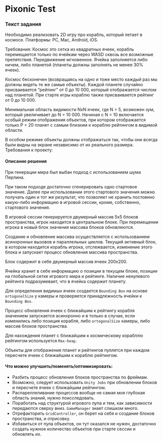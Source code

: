 ﻿# Pixonic Test

### Текст задания

Необходимо реализовать 2D игру про корабль, который летает в космосе. Платформы:
PC, Mac, Android, iOS.

Требования:
Космос это сетка из квадратных ячеек, корабль перемещается только по ячейкам через
WASD сквозь все возможные препятствия. Передвижение мгновенное.
Ячейка заполняется либо ничем, либо планетой (планеты должны заполнять не менее
30% ячеек).

Космос бесконечен (возвращаясь на одно и тоже место каждый раз мы должны видеть те
же самые объекты).
Каждой планете случайно присваивается “рейтинг” от 0 до 10 000, который отображается
числом над планетой. При старте игры кораблю также присваивается рейтинг от 0 до 10
000.

Минимальная область видимости NxN ячеек, где N = 5, возможен зум, который
увеличивает до N = 10 000.
Начиная с N = 10 включается особый режим отображения объектов, при котором
отображается только P = 20 планет с самым близким к кораблю рейтингом в видимой
области.

В особом режиме объекты должны отображаться так, чтобы они всегда были видны на
экране независимо от их реального размера.
Требования к проекту:

#### Описание решения

При генерации мира был выбан подход с использованием шума Перлина.

При таком подходе достаточно сгенерировать одно стартовое значение. Далее при использовании этого стартового
значения можно получать один и тот же результат, что позволяет не хранить постоянно какую-либо информацию
в игровой сессии, кроме, собственно, стартового значения.

В игровой сессии генерируется двумерный массив 5х5 блоков пространства, игрок находится в центральном блоке.
При перемещении игрока в новый блок значения массива блоков обновляются.

Создание и обновление массива осуществляется с использованием асинхронных вызовов и параллельных циклов.
Текущий активный блок, в котором находится корабль игрока, отслежвается, изменение этого блока и запускает
процесс обновления массива пространства.

Блок содержит в себе двумерный массив ячеек 200х200.

Ячейка хранит в себе информацию о позиции в текущем блоке, позиции на глобальной сетке игрового мира и рейтинге.
Наличие ненулевого рейтинга подразумевает, что в ячейка содержит планету.

Для определения видимых ячеек создается `Bounding Box` на основе `ortogonalSize` у камеры и проверяется
принадлежность ячейки к `Bounding Box`.

Процесс обновления ячеек с ближайшим к рейтингу корабля значением запускается асинхронно и в только в случае,
если изменились либо позиция корабля, либо `ortogonalSize` камеры, либо массив блоков пространства.

Для нахождения планет с ближайшим к космическому корабллю рейтингом используется `Max-heap`.

Объекты для отображения планет и рейтингов пуллятся при каждом пересчете ячеек с ближайшим к кораблю рейтингом.

#### Что можно улучшить/поменять/оптимизировать:

* Разбить процесс обновления блоков пространства по фреймам.
* Возможно, следует использовать `Unity Jobs` при обновлении блоков и пересчете ячеек с ближайшим рейтингом.
* Распареллеливание процессов вообще не самая моя глубокая область знаний, нужно поисследовать.
* Поработать над структурой игрового лупа и тем, как зависимости передаются сверху вниз. `GameManager` знает слишком много.
* Отрефакторить `GridController`, он берет на себя и создание блоков пространства, и отрисовку.
* Избавиться от пула объектов, он тут оказался не нужен, достаточно создать нужное количество объектов при старте сессии и обновлять их.
